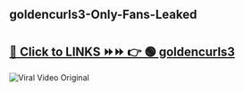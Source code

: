 
 ## goldencurls3-Only-Fans-Leaked

# <h2><a href="https://clipsfans.com/goldencurls3&ref=git">🔗 Click to LINKS ⏩⏩ 👉 🟢 goldencurls3 </a></h2>

<a href="https://clipsfans.com/goldencurls3&ref=git" rel="nofollow" data-target="animated-image.originalLink"><img src="https://i.ibb.co.com/xMMVF88/686577567.gif" alt="Viral Video Original" style="max-width: 100%; display: inline-block;" data-target="animated-image.originalImage"></a>
